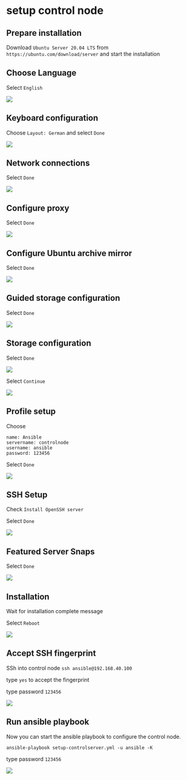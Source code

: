 # setup control node


## Prepare installation
Download `Ubuntu Server 20.04 LTS` from `https://ubuntu.com/download/server` and start the installation


## Choose Language
Select `English`

![](./images/setup-control-node/1.png)


## Keyboard configuration
Choose `Layout: German` and select `Done`

![](./images/setup-control-node/2.png)


## Network connections
Select `Done`

![](./images/setup-control-node/3.png)


## Configure proxy
Select `Done`

![](./images/setup-control-node/4.png)


## Configure Ubuntu archive mirror
Select `Done`

![](./images/setup-control-node/5.png)


## Guided storage configuration
Select `Done`

![](./images/setup-control-node/6.png)


## Storage configuration
Select `Done`

![](./images/setup-control-node/7.png)

Select `Continue`

![](./images/setup-control-node/8.png)


## Profile setup
Choose
```
name: Ansible
servername: controlnode
username: ansible
password: 123456
```

Select `Done`

![](./images/setup-control-node/9.png)


## SSH Setup
Check `Install OpenSSH server`

Select `Done`

![](./images/setup-control-node/10.png)


## Featured Server Snaps
Select `Done`

![](./images/setup-control-node/11.png)


## Installation
Wait for installation complete message

Select `Reboot`

![](./images/setup-control-node/12.png)


## Accept SSH fingerprint
SSh into control node `ssh ansible@192.168.40.100`

type `yes` to accept the fingerprint

type password `123456`

![](./images/setup-control-node/13.png)


## Run ansible playbook
Now you can start the ansible playbook to configure the control node.

`ansible-playbook setup-controlserver.yml -u ansible -K`

type password `123456`

![](./images/setup-control-node/14.png)
